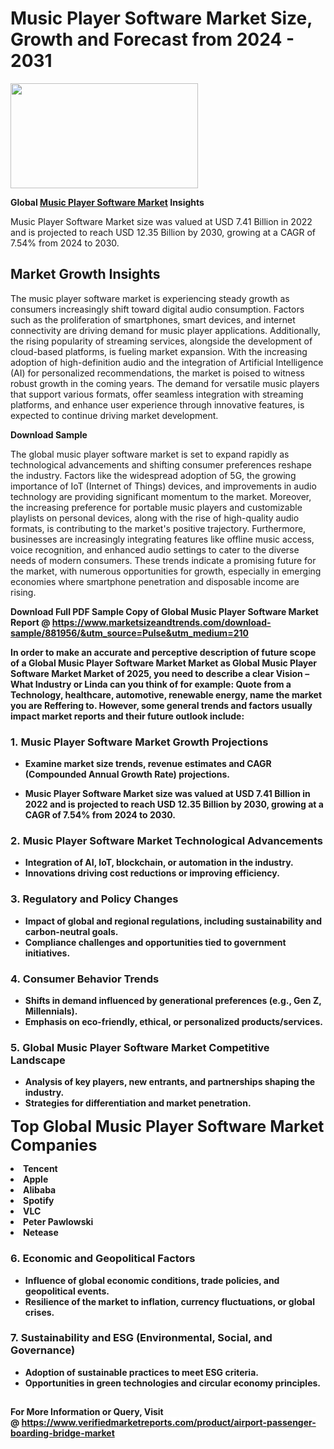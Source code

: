 <H1>Music Player Software Market Size, Growth and Forecast from 2024 - 2031</H1><img class="aligncenter size-medium wp-image-584254" src="https://thirdeyenews.in/wp-content/uploads/2024/09/Global-Market-Research-300x168.jpeg" alt="" width="300" height="168" /><p><strong>Global&nbsp;<a href="https://www.marketsizeandtrends.com/download-sample/881956/&amp;utm_source=Pulse&amp;utm_medium=210">Music Player Software Market</a> Insights</strong></p><p>Music Player Software Market size was valued at USD 7.41 Billion in 2022 and is projected to reach USD 12.35 Billion by 2030, growing at a CAGR of 7.54% from 2024 to 2030.</p><p><h2>Market Growth Insights</h2> <p>The music player software market is experiencing steady growth as consumers increasingly shift toward digital audio consumption. Factors such as the proliferation of smartphones, smart devices, and internet connectivity are driving demand for music player applications. Additionally, the rising popularity of streaming services, alongside the development of cloud-based platforms, is fueling market expansion. With the increasing adoption of high-definition audio and the integration of Artificial Intelligence (AI) for personalized recommendations, the market is poised to witness robust growth in the coming years. The demand for versatile music players that support various formats, offer seamless integration with streaming platforms, and enhance user experience through innovative features, is expected to continue driving market development.</p> <p><strong>Download Sample</strong></p> <p>The global music player software market is set to expand rapidly as technological advancements and shifting consumer preferences reshape the industry. Factors like the widespread adoption of 5G, the growing importance of IoT (Internet of Things) devices, and improvements in audio technology are providing significant momentum to the market. Moreover, the increasing preference for portable music players and customizable playlists on personal devices, along with the rise of high-quality audio formats, is contributing to the market's positive trajectory. Furthermore, businesses are increasingly integrating features like offline music access, voice recognition, and enhanced audio settings to cater to the diverse needs of modern consumers. These trends indicate a promising future for the market, with numerous opportunities for growth, especially in emerging economies where smartphone penetration and disposable income are rising.</p> <p><strong></p><p><span class=""><strong>Download Full PDF Sample Copy of Global Music Player Software Market Report</strong> @ <a href="https://www.marketsizeandtrends.com/download-sample/881956/&amp;utm_source=Pulse&amp;utm_medium=210" target="_blank">https://www.marketsizeandtrends.com/download-sample/881956/&amp;utm_source=Pulse&amp;utm_medium=210</a></span></p><p>In order to make an accurate and perceptive description of future scope of a Global&nbsp;Music Player Software Market Market as Global&nbsp;Music Player Software Market Market of 2025, you need to describe a clear Vision &ndash; What Industry or Linda can you think of for example: Quote from a Technology, healthcare, automotive, renewable energy, name the market you are Reffering to. However, some general trends and factors usually impact market reports and their future outlook include:</p><h3>1.&nbsp;<strong>Music Player Software Market Growth Projections</strong></h3><ul><li>Examine market size trends, revenue estimates and CAGR (Compounded Annual Growth Rate) projections.</li><li><p>Music Player Software Market size was valued at USD 7.41 Billion in 2022 and is projected to reach USD 12.35 Billion by 2030, growing at a CAGR of 7.54% from 2024 to 2030.</p></li></ul><h3>2.&nbsp;<strong>Music Player Software Market Technological Advancements</strong></h3><ul><li>Integration of AI, IoT, blockchain, or automation in the industry.</li><li>Innovations driving cost reductions or improving efficiency.</li></ul><h3>3.&nbsp;<strong>Regulatory and Policy Changes</strong></h3><ul><li>Impact of global and regional regulations, including sustainability and carbon-neutral goals.</li><li>Compliance challenges and opportunities tied to government initiatives.</li></ul><h3>4.&nbsp;<strong>Consumer Behavior Trends</strong></h3><ul><li>Shifts in demand influenced by generational preferences (e.g., Gen Z, Millennials).</li><li>Emphasis on eco-friendly, ethical, or personalized products/services.</li></ul><h3>5.&nbsp;<strong>Global Music Player Software Market Competitive Landscape</strong></h3><ul><li>Analysis of key players, new entrants, and partnerships shaping the industry.</li><li>Strategies for differentiation and market penetration.</li></ul><p data-pm-slice="1 1 []"><span style="color: inherit; font-family: inherit; font-size: 25px;">Top Global Music Player Software Market Companies</span></p><div class="" data-test-id=""><p><li>Tencent</li><li> Apple</li><li> Alibaba</li><li> Spotify</li><li> VLC</li><li> Peter Pawlowski</li><li> Netease</li></p></div><h3>6.&nbsp;<strong>Economic and Geopolitical Factors</strong></h3><ul><li>Influence of global economic conditions, trade policies, and geopolitical events.</li><li>Resilience of the market to inflation, currency fluctuations, or global crises.</li></ul><h3>7.&nbsp;<strong>Sustainability and ESG (Environmental, Social, and Governance)</strong></h3><ul><li>Adoption of sustainable practices to meet ESG criteria.</li><li>Opportunities in green technologies and circular economy principles.</li></ul><h2><strong style="font-size: 14px;">For More Information or Query, Visit @&nbsp;</strong><a style="background-color: #ffffff; font-size: 14px;" href="https://www.marketsizeandtrends.com/report/music-player-software-market/" target="_blank">https://www.verifiedmarketreports.com/product/airport-passenger-boarding-bridge-market</a></h2>
